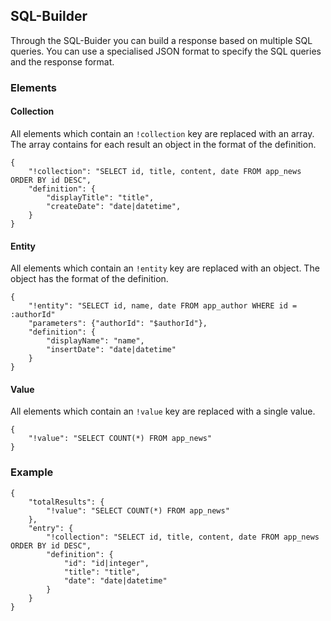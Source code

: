 
## SQL-Builder

Through the SQL-Buider you can build a response based on multiple SQL queries.
You can use a specialised JSON format to specify the SQL queries and the 
response format.

### Elements

#### Collection

All elements which contain an `!collection` key are replaced with an array. The
array contains for each result an object in the format of the definition.

    {
        "!collection": "SELECT id, title, content, date FROM app_news ORDER BY id DESC",
        "definition": {
            "displayTitle": "title",
            "createDate": "date|datetime",
        }
    }

#### Entity

All elements which contain an `!entity` key are replaced with an object. The
object has the format of the definition.

    {
        "!entity": "SELECT id, name, date FROM app_author WHERE id = :authorId"
        "parameters": {"authorId": "$authorId"},
        "definition": {
            "displayName": "name",
            "insertDate": "date|datetime"
        }
    }

#### Value

All elements which contain an `!value` key are replaced with a single value.

    {
        "!value": "SELECT COUNT(*) FROM app_news"
    }

### Example

    {
        "totalResults": {
            "!value": "SELECT COUNT(*) FROM app_news"
        },
        "entry": {
            "!collection": "SELECT id, title, content, date FROM app_news ORDER BY id DESC",
            "definition": {
                "id": "id|integer",
                "title": "title",
                "date": "date|datetime"
            }
        }
    }



